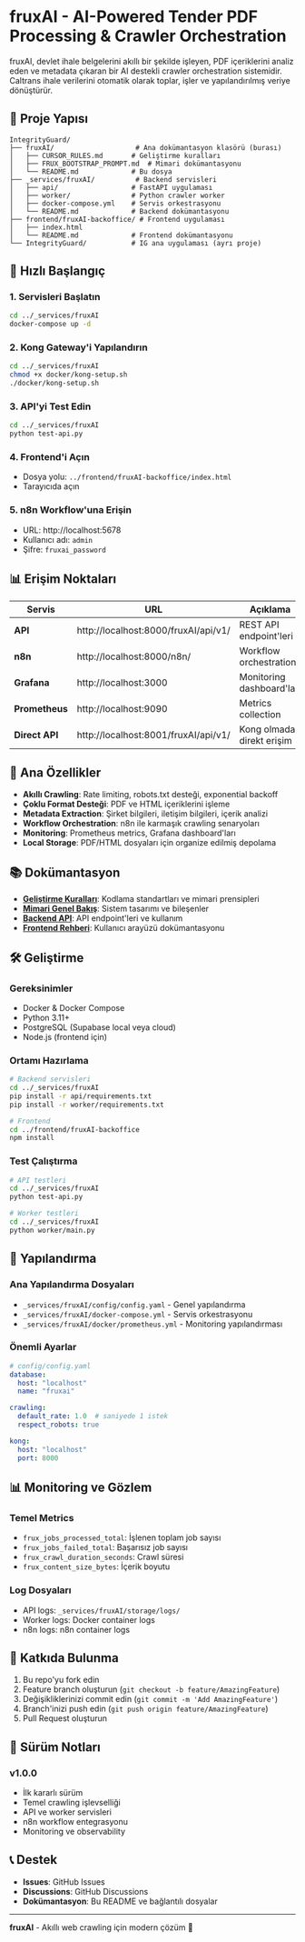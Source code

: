 # fruxAI - AI-Powered Tender PDF Processing & Crawler Orchestration

fruxAI, devlet ihale belgelerini akıllı bir şekilde işleyen, PDF içeriklerini analiz eden ve metadata çıkaran bir AI destekli crawler orchestration sistemidir. Caltrans ihale verilerini otomatik olarak toplar, işler ve yapılandırılmış veriye dönüştürür.

## 📁 Proje Yapısı

```
IntegrityGuard/
├── fruxAI/                    # Ana dokümantasyon klasörü (burası)
│   ├── CURSOR_RULES.md       # Geliştirme kuralları
│   ├── FRUX_BOOTSTRAP_PROMPT.md  # Mimari dokümantasyonu
│   └── README.md             # Bu dosya
├── _services/fruxAI/          # Backend servisleri
│   ├── api/                  # FastAPI uygulaması
│   ├── worker/               # Python crawler worker
│   ├── docker-compose.yml    # Servis orkestrasyonu
│   └── README.md             # Backend dokümantasyonu
├── frontend/fruxAI-backoffice/ # Frontend uygulaması
│   ├── index.html
│   └── README.md             # Frontend dokümantasyonu
└── IntegrityGuard/           # IG ana uygulaması (ayrı proje)
```

## 🚀 Hızlı Başlangıç

### 1. Servisleri Başlatın
```bash
cd ../_services/fruxAI
docker-compose up -d
```

### 2. Kong Gateway'i Yapılandırın
```bash
cd ../_services/fruxAI
chmod +x docker/kong-setup.sh
./docker/kong-setup.sh
```

### 3. API'yi Test Edin
```bash
cd ../_services/fruxAI
python test-api.py
```

### 4. Frontend'i Açın
- Dosya yolu: `../frontend/fruxAI-backoffice/index.html`
- Tarayıcıda açın

### 5. n8n Workflow'una Erişin
- URL: http://localhost:5678
- Kullanıcı adı: `admin`
- Şifre: `fruxai_password`

## 📊 Erişim Noktaları

| Servis | URL | Açıklama |
|--------|-----|----------|
| **API** | http://localhost:8000/fruxAI/api/v1/ | REST API endpoint'leri |
| **n8n** | http://localhost:8000/n8n/ | Workflow orchestration |
| **Grafana** | http://localhost:3000 | Monitoring dashboard'ları |
| **Prometheus** | http://localhost:9090 | Metrics collection |
| **Direct API** | http://localhost:8001/fruxAI/api/v1/ | Kong olmadan direkt erişim |

## 🎯 Ana Özellikler

- **Akıllı Crawling**: Rate limiting, robots.txt desteği, exponential backoff
- **Çoklu Format Desteği**: PDF ve HTML içeriklerini işleme
- **Metadata Extraction**: Şirket bilgileri, iletişim bilgileri, içerik analizi
- **Workflow Orchestration**: n8n ile karmaşık crawling senaryoları
- **Monitoring**: Prometheus metrics, Grafana dashboard'ları
- **Local Storage**: PDF/HTML dosyaları için organize edilmiş depolama

## 📚 Dokümantasyon

- **[Geliştirme Kuralları](CURSOR_RULES.md)**: Kodlama standartları ve mimari prensipleri
- **[Mimari Genel Bakış](FRUX_BOOTSTRAP_PROMPT.md)**: Sistem tasarımı ve bileşenler
- **[Backend API](../_services/fruxAI/README.md)**: API endpoint'leri ve kullanım
- **[Frontend Rehberi](../frontend/fruxAI-backoffice/README.md)**: Kullanıcı arayüzü dokümantasyonu

## 🛠️ Geliştirme

### Gereksinimler
- Docker & Docker Compose
- Python 3.11+
- PostgreSQL (Supabase local veya cloud)
- Node.js (frontend için)

### Ortamı Hazırlama
```bash
# Backend servisleri
cd ../_services/fruxAI
pip install -r api/requirements.txt
pip install -r worker/requirements.txt

# Frontend
cd ../frontend/fruxAI-backoffice
npm install
```

### Test Çalıştırma
```bash
# API testleri
cd ../_services/fruxAI
python test-api.py

# Worker testleri
cd ../_services/fruxAI
python worker/main.py
```

## 🔧 Yapılandırma

### Ana Yapılandırma Dosyaları
- `_services/fruxAI/config/config.yaml` - Genel yapılandırma
- `_services/fruxAI/docker-compose.yml` - Servis orkestrasyonu
- `_services/fruxAI/docker/prometheus.yml` - Monitoring yapılandırması

### Önemli Ayarlar
```yaml
# config/config.yaml
database:
  host: "localhost"
  name: "fruxai"

crawling:
  default_rate: 1.0  # saniyede 1 istek
  respect_robots: true

kong:
  host: "localhost"
  port: 8000
```

## 📊 Monitoring ve Gözlem

### Temel Metrics
- `frux_jobs_processed_total`: İşlenen toplam job sayısı
- `frux_jobs_failed_total`: Başarısız job sayısı
- `frux_crawl_duration_seconds`: Crawl süresi
- `frux_content_size_bytes`: İçerik boyutu

### Log Dosyaları
- API logs: `_services/fruxAI/storage/logs/`
- Worker logs: Docker container logs
- n8n logs: n8n container logs

## 🤝 Katkıda Bulunma

1. Bu repo'yu fork edin
2. Feature branch oluşturun (`git checkout -b feature/AmazingFeature`)
3. Değişikliklerinizi commit edin (`git commit -m 'Add AmazingFeature'`)
4. Branch'inizi push edin (`git push origin feature/AmazingFeature`)
5. Pull Request oluşturun

## 📝 Sürüm Notları

### v1.0.0
- İlk kararlı sürüm
- Temel crawling işlevselliği
- API ve worker servisleri
- n8n workflow entegrasyonu
- Monitoring ve observability

## 📞 Destek

- **Issues**: GitHub Issues
- **Discussions**: GitHub Discussions
- **Dokümantasyon**: Bu README ve bağlantılı dosyalar

---

**fruxAI** - Akıllı web crawling için modern çözüm 🚀

